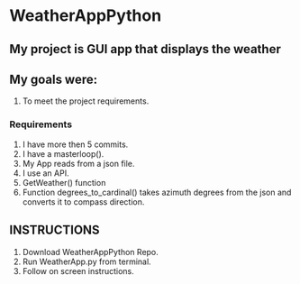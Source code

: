 # WeatherAppPython

## My project is GUI app that displays the weather 
## My goals were: 
1. To meet the project requirements.  
### Requirements
1. I have more then 5 commits.
2. I have a masterloop().
3. My App reads from a json file.
4. I use an API. 
5. GetWeather() function 
6. Function degrees_to_cardinal() takes azimuth degrees from the json and converts it to compass direction.
## INSTRUCTIONS
1. Download WeatherAppPython Repo.
2. Run WeatherApp.py from terminal.
3. Follow on screen instructions. 
